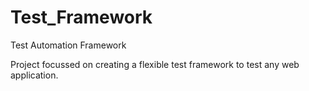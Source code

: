 # Test_Framework
Test Automation Framework

Project focussed on creating a flexible test framework to test any web application.